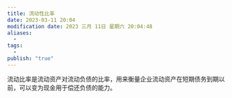 ```yaml
---
title: 流动性比率
date: 2023-03-11 20:04
modification date: 2023 三月 11日 星期六 20:04:48
aliases:
  - 
tags:
  - 
publish: "true"
---
```


流动比率是流动资产对流动负债的比率，用来衡量企业流动资产在短期债务到期以前，可以变为现金用于偿还负债的能力。
